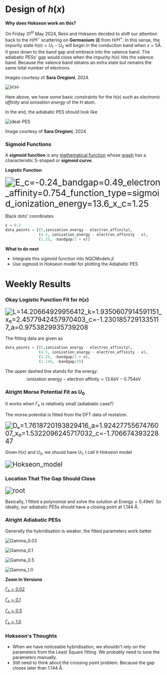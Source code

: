 # Design of $h(x)$

**Why does Hokseon work on this?**

On Friday $31^{\text{st}}$ May 2024, Reini and Hokseon decided to shift our attention back to the H/$\text{H}^{-}$ scattering on **Germanium** 锗 from H/$\text{H}^{+}$. In this sense, the impurity state $h(x)= U_1 - U_0$ will begin in the conduction band when $x=5\text{\AA}$. It goes down to the band gap and embrace into the valence band. The adiabatic PESs' gap would close when the impurity $h(x)$​ hits the valence band. Because the valence band obtains an extra state but remains the same total number of electrons.

Images courtesy of **Sara Oregioni**, 2024.

![H:H-](fig/7-Jun-2024/H:H-.jpeg)

Here above, we have some basic constraints for the $h(x)$ such as *electronic affinity* and *ionisation energy* of the H atom.

In the end, the adiabatic PES should look like 

![ideal-PES](fig/7-Jun-2024/ideal-PES.jpg)

Image courtesy of **Sara Oregioni**, 2024

### Sigmoid Functions

A **sigmoid function** is any [mathematical function](https://en.wikipedia.org/wiki/Mathematical_function) whose [graph](https://en.wikipedia.org/wiki/Graph_of_a_function) has a characteristic S-shaped or **sigmoid curve**.

**Logistic Function**

<img src="fig/7-Jun-2024/E_c=-0.24_bandgap=0.49_electron_affinity=0.754_function_type=sigmoid_ionization_energy=13.6_x_c=1.25.svg" alt="E_c=-0.24_bandgap=0.49_electron_affinity=0.754_function_type=sigmoid_ionization_energy=13.6_x_c=1.25" style="zoom:200%;" />

Black dots' coordinates

```julia
ϵ = 0.2
data_points = [(5,ionization_energy - electron_affinity),
               (4.5, ionization_energy - electron_affinity - ϵ),
               (1.25, -bandgap/2 + ϵ)]
```

**What to do next**

- Integrate this sigmoid function into NQCModels.jl
- Use sigmoid in Hokseon model for plotting the Adiabatic PES



# Weekly Results

### Okay Logistic Function Fit for $h(x)$

<img src="fig/7-Jun-2024/L=14.20664929956412_k=1.9350607914591151_x₀=2.4577942457970403_c=-1.2301857291335117_a=0.9753829935739208.svg" alt="L=14.20664929956412_k=1.9350607914591151_x₀=2.4577942457970403_c=-1.2301857291335117_a=0.9753829935739208" style="zoom:150%;" />

The fitting data are given as

```julia
data_points = [(5,ionization_energy - electron_affinity),
               (4.5, ionization_energy - electron_affinity - ϵ),
               (1.25, -bandgap/2 + ϵ),
               (1.144, -bandgap/2)]
```

The upper dashed line stands for the energy:
$$
\text{ionization energy} - \text{electron affinity}= 13.6\text{eV} - 0.754\text{eV}
$$

### Alright Morse Potential Fit as $U_0$

It works when $\Gamma_k$​​ is relatively small (adiabiatic case?) 

The morse potential is fitted from the DFT data of restatom.

<img src="fig/7-Jun-2024/Dₑ=1.7618720193829416_a=1.9242775567476007_x₀=1.5322096245717032_c=-1.70667439322847.svg" alt="Dₑ=1.7618720193829416_a=1.9242775567476007_x₀=1.5322096245717032_c=-1.70667439322847" style="zoom:150%;" />

Given $h(x)$ and $U_0$, we should have $U_1$, I call it Hokseon model

<img src="/Users/u5575142/Desktop/Louhokseson.github.io/Typora/fig/7-Jun-2024/Hokseon_model.svg" alt="Hokseon_model" style="zoom:150%;" />

### Location That The Gap Should Close

<img src="/Users/u5575142/Desktop/Louhokseson.github.io/Typora/fig/7-Jun-2024/root.png" alt="root" style="zoom:150%;" />

Basically, I fitted a polynomial and solve the solution at $\text{Energy} = 0.49\text{eV}$. So ideally, our adiabatic PESs should have a closing point at 1.144 $\text{\AA}$.

### Alright Adiabatic PESs

Generally the hybridisation is weaker, the fitted parameters work better.

![Gamma_0.02](fig/7-Jun-2024/Gamma_0.02.png)

![Gamma_0.1](fig/7-Jun-2024/Gamma_0.1.png)

![Gamma_0.5](fig/7-Jun-2024/Gamma_0.5.png)

![Gamma_1.0](fig/7-Jun-2024/Gamma_1.0.png)

**Zoom In Versions**

[$\Gamma_k = 0.02$](https://louhokseson.github.io/Typora/fig/7-Jun-2024/DFT_data=restatom_Dₑ=1.76_a=1.92_bandgap=0.49_c=-1.71_centre=0.0_discretisation=GapGaussLegendre_gamma=0.02_molecule_charged=false_nstates=500_width=50_x̃=2.7_x₀=1.53.pdf)

[$\Gamma_k = 0.1$](https://louhokseson.github.io/Typora/fig/7-Jun-2024/DFT_data=restatom_Dₑ=1.76_a=1.92_bandgap=0.49_c=-1.71_centre=0.0_discretisation=GapGaussLegendre_gamma=0.1_molecule_charged=false_nstates=500_width=50_x̃=2.7_x₀=1.53.pdf)

[$\Gamma_k = 0.5$](https://louhokseson.github.io/Typora/fig/7-Jun-2024/DFT_data=restatom_Dₑ=1.76_a=1.92_bandgap=0.49_c=-1.71_centre=0.0_discretisation=GapGaussLegendre_gamma=0.5_molecule_charged=false_nstates=500_width=50_x̃=2.7_x₀=1.53.pdf)

[$\Gamma_k = 1.0$](https://louhokseson.github.io/Typora/fig/7-Jun-2024/DFT_data=restatom_Dₑ=1.76_a=1.92_bandgap=0.49_c=-1.71_centre=0.0_discretisation=GapGaussLegendre_gamma=1_molecule_charged=false_nstates=500_width=50_x̃=2.7_x₀=1.53.pdf)

### Hokseon's Thoughts

- When we have noticeable hybridisation, we shouldn't rely on the parameters from the Least Square fitting. We probably need to tune the parameters manually.
- Still need to think about the crossing point problem. Because the gap closes later than 1.144 $\text{\AA}$.